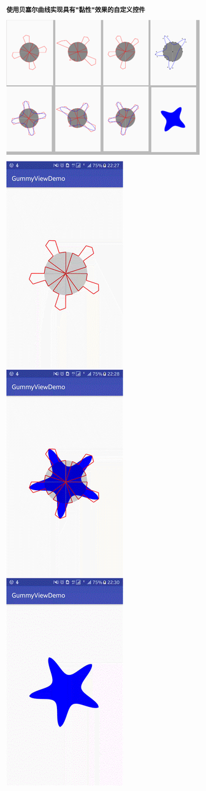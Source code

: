 ### 使用贝塞尔曲线实现具有"黏性"效果的自定义控件

![](https://raw.githubusercontent.com/DuanJiaNing/GummyView/master/screenshots.png)
<div>
<img src="https://raw.githubusercontent.com/DuanJiaNing/GummyView/master/gummy_01.gif"/>
<img src="https://raw.githubusercontent.com/DuanJiaNing/GummyView/master/gummy_02.gif"/>
<img src="https://raw.githubusercontent.com/DuanJiaNing/GummyView/master/gummy_03.gif"/>
</div>